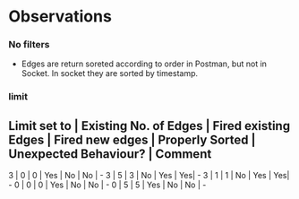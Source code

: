 # Observations

### No filters

- Edges are return soreted according to order in Postman, but not in Socket. In socket they are sorted by timestamp.

### limit

Limit set to | Existing No. of Edges | Fired existing Edges | Fired new edges | Properly Sorted | Unexpected Behaviour? | Comment
--------------------------------------------------------------------
3 | 0 | 0 | Yes | No  | No | -
3 | 5 | 3 | No  | Yes | Yes| -
3 | 1 | 1 | No  | Yes | Yes| -
0 | 0 | 0 | Yes | No  | No | -
0 | 5 | 5 | Yes | No  | No | -

